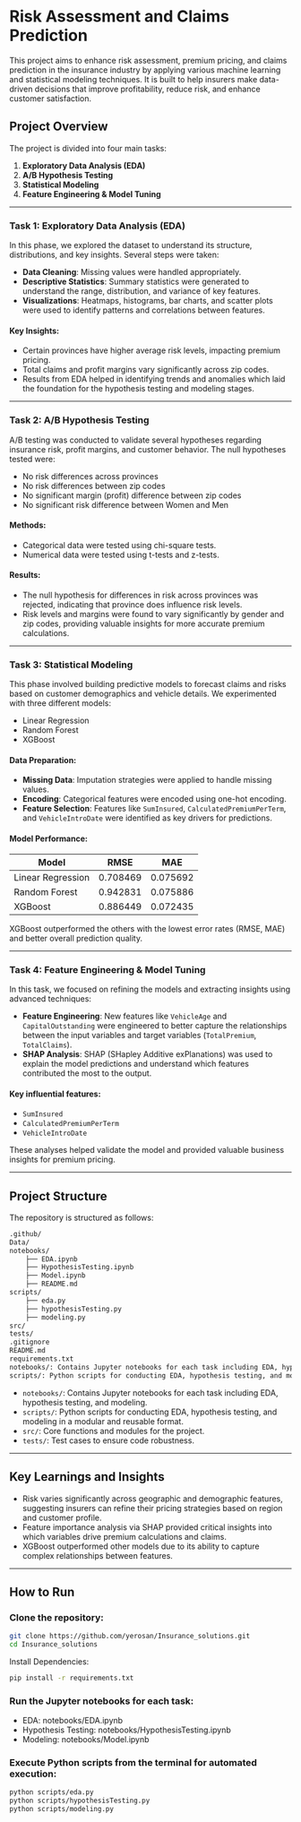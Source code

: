 # Risk Assessment and Claims Prediction

This project aims to enhance risk assessment, premium pricing, and claims prediction in the insurance industry by applying various machine learning and statistical modeling techniques. It is built to help insurers make data-driven decisions that improve profitability, reduce risk, and enhance customer satisfaction.

## Project Overview

The project is divided into four main tasks:

1. **Exploratory Data Analysis (EDA)**
2. **A/B Hypothesis Testing**
3. **Statistical Modeling**
4. **Feature Engineering & Model Tuning**

---

### Task 1: Exploratory Data Analysis (EDA)

In this phase, we explored the dataset to understand its structure, distributions, and key insights. Several steps were taken:

- **Data Cleaning**: Missing values were handled appropriately.
- **Descriptive Statistics**: Summary statistics were generated to understand the range, distribution, and variance of key features.
- **Visualizations**: Heatmaps, histograms, bar charts, and scatter plots were used to identify patterns and correlations between features.

#### Key Insights:

- Certain provinces have higher average risk levels, impacting premium pricing.
- Total claims and profit margins vary significantly across zip codes.
- Results from EDA helped in identifying trends and anomalies which laid the foundation for the hypothesis testing and modeling stages.

---

### Task 2: A/B Hypothesis Testing

A/B testing was conducted to validate several hypotheses regarding insurance risk, profit margins, and customer behavior. The null hypotheses tested were:

- No risk differences across provinces
- No risk differences between zip codes
- No significant margin (profit) difference between zip codes
- No significant risk difference between Women and Men

#### Methods:

- Categorical data were tested using chi-square tests.
- Numerical data were tested using t-tests and z-tests.

#### Results:

- The null hypothesis for differences in risk across provinces was rejected, indicating that province does influence risk levels.
- Risk levels and margins were found to vary significantly by gender and zip codes, providing valuable insights for more accurate premium calculations.

---

### Task 3: Statistical Modeling

This phase involved building predictive models to forecast claims and risks based on customer demographics and vehicle details. We experimented with three different models:

- Linear Regression
- Random Forest
- XGBoost

#### Data Preparation:

- **Missing Data**: Imputation strategies were applied to handle missing values.
- **Encoding**: Categorical features were encoded using one-hot encoding.
- **Feature Selection**: Features like `SumInsured`, `CalculatedPremiumPerTerm`, and `VehicleIntroDate` were identified as key drivers for predictions.

#### Model Performance:

| Model            | RMSE      | MAE      |
|------------------|-----------|----------|
| Linear Regression| 0.708469  | 0.075692 |
| Random Forest    | 0.942831  | 0.075886 |
| XGBoost          | 0.886449  | 0.072435 |

XGBoost outperformed the others with the lowest error rates (RMSE, MAE) and better overall prediction quality.

---

### Task 4: Feature Engineering & Model Tuning

In this task, we focused on refining the models and extracting insights using advanced techniques:

- **Feature Engineering**: New features like `VehicleAge` and `CapitalOutstanding` were engineered to better capture the relationships between the input variables and target variables (`TotalPremium`, `TotalClaims`).
- **SHAP Analysis**: SHAP (SHapley Additive exPlanations) was used to explain the model predictions and understand which features contributed the most to the output.

#### Key influential features:

- `SumInsured`
- `CalculatedPremiumPerTerm`
- `VehicleIntroDate`

These analyses helped validate the model and provided valuable business insights for premium pricing.

---

## Project Structure

The repository is structured as follows:

```bash
.github/
Data/
notebooks/
    ├── EDA.ipynb
    ├── HypothesisTesting.ipynb
    ├── Model.ipynb
    ├── README.md
scripts/
    ├── eda.py
    ├── hypothesisTesting.py
    ├── modeling.py
src/
tests/
.gitignore
README.md
requirements.txt
notebooks/: Contains Jupyter notebooks for each task including EDA, hypothesis testing, and modeling.
scripts/: Python scripts for conducting EDA, hypothesis testing, and modeling in a modular and reusable format.
```

- `notebooks/`: Contains Jupyter notebooks for each task including EDA, hypothesis testing, and modeling.
- `scripts/`: Python scripts for conducting EDA, hypothesis testing, and modeling in a modular and reusable format.
- `src/`: Core functions and modules for the project.
- `tests/`: Test cases to ensure code robustness.

---

## Key Learnings and Insights

- Risk varies significantly across geographic and demographic features, suggesting insurers can refine their pricing strategies based on region and customer profile.
- Feature importance analysis via SHAP provided critical insights into which variables drive premium calculations and claims.
- XGBoost outperformed other models due to its ability to capture complex relationships between features.

---

## How to Run

### Clone the repository:

```bash
git clone https://github.com/yerosan/Insurance_solutions.git
cd Insurance_solutions


```
Install Dependencies:

```bash
pip install -r requirements.txt
```
### Run the Jupyter notebooks for each task:
  - EDA: notebooks/EDA.ipynb
  - Hypothesis Testing: notebooks/HypothesisTesting.ipynb
  - Modeling: notebooks/Model.ipynb

### Execute Python scripts from the terminal for automated execution:

```bash
python scripts/eda.py
python scripts/hypothesisTesting.py
python scripts/modeling.py
```